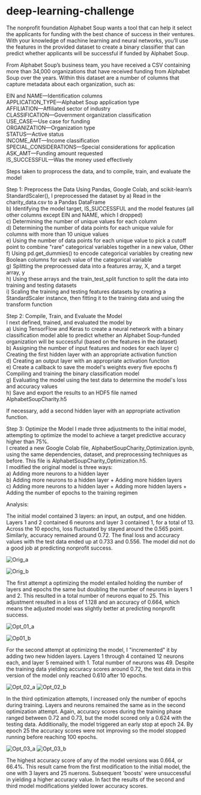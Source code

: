 # deep-learning-challenge

The nonprofit foundation Alphabet Soup wants a tool that can help it select the applicants for funding with the best chance of success in their ventures. With your knowledge of machine learning and neural networks, you’ll use the features in the provided dataset to create a binary classifier that can predict whether applicants will be successful if funded by Alphabet Soup.  

From Alphabet Soup’s business team, you have received a CSV containing more than 34,000 organizations that have received funding from Alphabet Soup over the years. Within this dataset are a number of columns that capture metadata about each organization, such as:  

EIN and NAME—Identification columns  
APPLICATION_TYPE—Alphabet Soup application type  
AFFILIATION—Affiliated sector of industry  
CLASSIFICATION—Government organization classification  
USE_CASE—Use case for funding  
ORGANIZATION—Organization type  
STATUS—Active status  
INCOME_AMT—Income classification  
SPECIAL_CONSIDERATIONS—Special considerations for application  
ASK_AMT—Funding amount requested  
IS_SUCCESSFUL—Was the money used effectively  

Steps taken to proprocess the data, and to compile, train, and evaluate the model 

Step 1: Preprocess the Data
Using Pandas, Google Colab, and scikit-learn’s StandardScaler(), I preprocessed the dataset by 
a) Read in the charity_data.csv to a Pandas DataFrame  
b) Identifying the model target, IS_SUCCESSFUL and the model features (all other columns except EIN and NAME, which I dropped)  
c) Determining the number of unique values for each column  
d) Determining the number of data points for each unique valule for columns with more than 10 unique values  
e) Using the number of data points for each unique value to pick a cutoff point to combine "rare" categorical variables together in a new value, Other  
f) Using pd.get_dummies() to encode categorical variables by creating new Boolean columns for each value of the categorical variable  
g) Splitting the preprocessed data into a features array, X, and a target array, y   
h) Using these arrays and the train_test_split function to split the data into training and testing datasets  
i) Scaling the training and testing features datasets by creating a StandardScaler instance, then fitting it to the training data and using the transform function  

Step 2: Compile, Train, and Evaluate the Model  
I next defined, trained, and evaluated the model by   
a) Using TensorFlow and Keras to create a neural network with a binary classification model able to predict whether an Alphabet Soup-funded organization will be successful (based on the features in the dataset)     
b) Assigning the number of input features and nodes for each layer 
c) Creating the first hidden layer with an appropriate activation function  
d) Creating an output layer with an appropriate activation function  
e) Create a callback to save the model's weights every five epochs
f) Compiling and training the binary classification model  
g) Evaluating the model using the test data to determine the model's loss and accuracy values  
h) Save and export the results to an HDF5 file named AlphabetSoupCharity.h5 

If necessary, add a second hidden layer with an appropriate activation function.  

Step 3: Optimize the Model
I made three adjustments to the initial model, attempting to optimize the model to achieve a target predictive accuracy higher than 75%.  
I created a new Google Colab file, AlphabetSoupCharity_Optimization.ipynb, using the same dependencies, dataset, and preprocessing techniques as before. This file is AlphabetSoupCharity_Optimization.h5.    
I modified the original model is three ways:  
a) Adding more neurons to a hidden layer  
b) Adding more neurons to a hidden layer + Adding more hidden layers   
c) Adding more neurons to a hidden layer + Adding more hidden layers + Adding the number of epochs to the training regimen  

Analysis:

The initial model contained 3 layers: an input, an output, and one hidden.  Layers 1 and 2 contained 6 neurons and layer 3 contained 1, for a total of 13. Across the 10 epochs, loss fluctuated by stayed around the 0.565 point. Similarly, accuracy remained around 0.72. The final loss and accuracy values with the test data ended up at 0.733 and 0.556. The model did not do a good job at predicting nonprofit success.   

![Orig_a](https://github.com/mcjauregui/deep-learning-challenge/assets/151464511/dc90f53a-c11f-49c5-adcf-c5cfef27ce27)

![Orig_b](https://github.com/mcjauregui/deep-learning-challenge/assets/151464511/995ccdb0-d4b8-407b-a0f7-5cfce584a0e8)

The first attempt a optimizing the model entailed holding the number of layers and epochs the same but doubling the number of neurons in layers 1 and 2. This resulted in a total number of neurons equal to 25. This adjustment resulted in a loss of 1.128 and an accuracy of 0.664, which means the adjusted model was slightly better at predicting nonprofit success. 

![Opt_01_a](https://github.com/mcjauregui/deep-learning-challenge/assets/151464511/9a23f2d7-c277-4184-9c07-87eadf93cd42)

![Op01_b](https://github.com/mcjauregui/deep-learning-challenge/assets/151464511/995953e9-153d-4ec7-bc9b-bab5de9e4ee7)

For the second attempt at optimizing the model, I "incremented" it by adding two new hidden layers. Layers 1 through 4 contained 12 neurons each, and layer 5 remained with 1. Total number of neurons was 49. Despite the training data yielding accuracy scores around 0.72, the test data in this version of the model only reached 0.610 after 10 epochs.

![Opt_02_a](https://github.com/mcjauregui/deep-learning-challenge/assets/151464511/1d826fb7-1a73-4a08-bf28-a6baeacc28a4)
![Opt_02_b](https://github.com/mcjauregui/deep-learning-challenge/assets/151464511/c09b2d64-01e0-439a-b6c6-cec1f56695ea)

In the third optimization attempts, I increased only the number of epochs during training. Layers and neurons remained the same as in the second optimization attempt. Again, accuracy scores during the training phase ranged between 0.72 and 0.73, but the model scored only a  0.624 with the testing data. Additionally, the model triggered an early stop at epoch 24. By epoch 25 the accuracy scores were not improving so the model stopped running before reaching 100 epochs. 

![Opt_03_a](https://github.com/mcjauregui/deep-learning-challenge/assets/151464511/04772fc9-f942-454e-8aad-94bc16e2f20f)
![Opt_03_b](https://github.com/mcjauregui/deep-learning-challenge/assets/151464511/c2156def-ae79-434f-90b4-2503e2076279)

The highest accuracy score of any of the model versions was 0.664, or 66.4%. This result came from the first modification to the initial model, the one with 3 layers and 25 nuerons. Subsequent 'boosts' were unsuccessful in yielding a higher accuracy value. In fact the results of the second and third model modifications yielded lower accuracy scores. 

